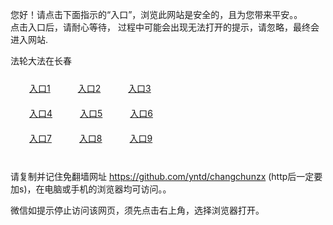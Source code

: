 您好！请点击下面指示的“入口”，浏览此网站是安全的，且为您带来平安。。 <br/>
点击入口后，请耐心等待， 过程中可能会出现无法打开的提示，请忽略，最终会进入网站. </br>

法轮大法在长春<br/>
<div style="padding:10px"><a style="margin:20px" target="_blank" href="https://dn5p5azk3oprn.cloudfront.net/2Qpsp?eheovwpx" id="ccLink1" rel="nofollow">入口1</a> <a target="_blank" style="margin:20px" href="https://d2w2mimq11fetz.cloudfront.net/2Qpsp?armfbwct" id="ccLink2" rel="nofollow">入口2</a> <a style="margin:20px" target="_blank" href="https://d37g8y0z3gqiw6.cloudfront.net/2Qpsp?qknhfewh" id="ccLink3" rel="nofollow">入口3</a></div>

<div style="padding:10px" ><a style="margin:20px" target="_blank" href="https://dn5p5azk3oprn.cloudfront.net/2Qpsp?eheovwpx" id="ccLink4" rel="nofollow">入口4</a> <a style="margin:20px" href="https://d2w2mimq11fetz.cloudfront.net/2Qpsp?armfbwct" target="_blank" id="ccLink5" rel="nofollow">入口5</a> <a style="margin:20px" href="https://d37g8y0z3gqiw6.cloudfront.net/2Qpsp?qknhfewh" target="_blank" id="ccLink6" rel="nofollow">入口6</a></div>

<div style="padding:10px"><a style="margin:20px" target="_blank" href="https://dn5p5azk3oprn.cloudfront.net/2Qpsp?eheovwpx" id="ccLink7" rel="nofollow">入口7</a> <a style="margin:20px" href="https://d2w2mimq11fetz.cloudfront.net/2Qpsp?armfbwct" target="_blank" id="ccLink8" rel="nofollow">入口8</a> <a style="margin:20px" target="_blank" href="https://d37g8y0z3gqiw6.cloudfront.net/2Qpsp?qknhfewh" id="ccLink9" rel="nofollow">入口9</a></div>

<br/>



请复制并记住免翻墙网址 https://github.com/yntd/changchunzx (http后一定要加s)，在电脑或手机的浏览器均可访问。。<br/>

微信如提示停止访问该网页，须先点击右上角，选择浏览器打开。
